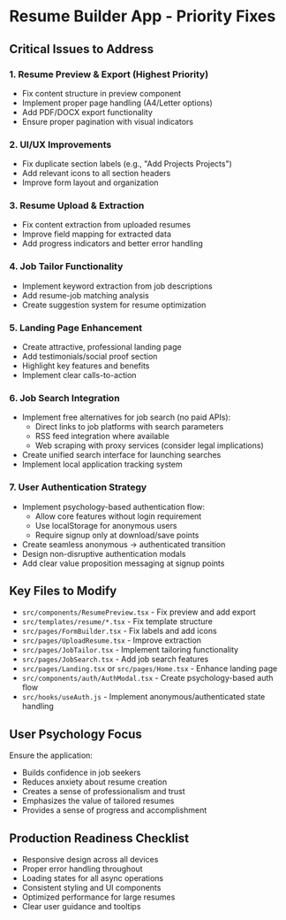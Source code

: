 # Resume Builder App - Priority Fixes

## Critical Issues to Address

### 1. Resume Preview & Export (Highest Priority)
- Fix content structure in preview component
- Implement proper page handling (A4/Letter options)
- Add PDF/DOCX export functionality
- Ensure proper pagination with visual indicators

### 2. UI/UX Improvements
- Fix duplicate section labels (e.g., "Add Projects Projects")
- Add relevant icons to all section headers
- Improve form layout and organization

### 3. Resume Upload & Extraction
- Fix content extraction from uploaded resumes
- Improve field mapping for extracted data
- Add progress indicators and better error handling

### 4. Job Tailor Functionality
- Implement keyword extraction from job descriptions
- Add resume-job matching analysis
- Create suggestion system for resume optimization

### 5. Landing Page Enhancement
- Create attractive, professional landing page
- Add testimonials/social proof section
- Highlight key features and benefits
- Implement clear calls-to-action

### 6. Job Search Integration
- Implement free alternatives for job search (no paid APIs):
  - Direct links to job platforms with search parameters
  - RSS feed integration where available
  - Web scraping with proxy services (consider legal implications)
- Create unified search interface for launching searches
- Implement local application tracking system

### 7. User Authentication Strategy
- Implement psychology-based authentication flow:
  - Allow core features without login requirement
  - Use localStorage for anonymous users
  - Require signup only at download/save points
- Create seamless anonymous → authenticated transition
- Design non-disruptive authentication modals
- Add clear value proposition messaging at signup points

## Key Files to Modify

- `src/components/ResumePreview.tsx` - Fix preview and add export
- `src/templates/resume/*.tsx` - Fix template structure
- `src/pages/FormBuilder.tsx` - Fix labels and add icons
- `src/pages/UploadResume.tsx` - Improve extraction
- `src/pages/JobTailor.tsx` - Implement tailoring functionality
- `src/pages/JobSearch.tsx` - Add job search features
- `src/pages/Landing.tsx` or `src/pages/Home.tsx` - Enhance landing page
- `src/components/auth/AuthModal.tsx` - Create psychology-based auth flow
- `src/hooks/useAuth.js` - Implement anonymous/authenticated state handling

## User Psychology Focus

Ensure the application:
- Builds confidence in job seekers
- Reduces anxiety about resume creation
- Creates a sense of professionalism and trust
- Emphasizes the value of tailored resumes
- Provides a sense of progress and accomplishment

## Production Readiness Checklist

- Responsive design across all devices
- Proper error handling throughout
- Loading states for all async operations
- Consistent styling and UI components
- Optimized performance for large resumes
- Clear user guidance and tooltips
